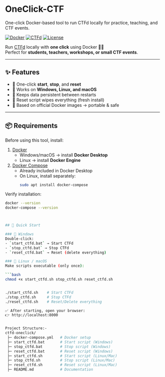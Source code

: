# OneClick-CTF                                                                                                                                                                                                                                                                                                                                                              
One-click Docker-based tool to run CTFd locally for practice, teaching, and CTF events.

[![Docker](https://img.shields.io/badge/Docker-✔-blue?logo=docker)](https://www.docker.com/)
[![CTFd](https://img.shields.io/badge/Powered%20by-CTFd-orange)](https://ctfd.io/)
[![License](https://img.shields.io/badge/license-MIT-green.svg)](LICENSE)

Run [CTFd](https://ctfd.io/) locally with **one click** using Docker 🏴‍☠️  
Perfect for **students, teachers, workshops, or small CTF events**.

---

## ✨ Features
- 🔹 One-click **start**, **stop**, and **reset**
- 🔹 Works on **Windows, Linux, and macOS**
- 🔹 Keeps data persistent between restarts
- 🔹 Reset script wipes everything (fresh install)
- 🔹 Based on official Docker images → portable & safe

---

## 📦 Requirements
Before using this tool, install:

1. [Docker](https://www.docker.com/get-started)  
   - Windows/macOS → install **Docker Desktop**
   - Linux → install **Docker Engine**
2. [Docker Compose](https://docs.docker.com/compose/)  
   - Already included in Docker Desktop
   - On Linux, install separately:
     ```bash
     sudo apt install docker-compose
     ```

Verify installation:
```bash
docker --version
docker-compose --version



## 🚀 Quick Start

### 🔹 Windows
Double-click:
- `start_ctfd.bat` → Start CTFd
- `stop_ctfd.bat` → Stop CTFd
- `reset_ctfd.bat` → Reset (delete everything)

### 🔹 Linux / macOS
Make scripts executable (only once):

```bash
chmod +x start_ctfd.sh stop_ctfd.sh reset_ctfd.sh


./start_ctfd.sh    # Start CTFd
./stop_ctfd.sh     # Stop CTFd
./reset_ctfd.sh    # Reset/Delete everything

✅ After starting, open your browser:
👉 http://localhost:8000


Project Structure:-
ctfd-oneclick/
 ├─ docker-compose.yml   # Docker setup
 ├─ start_ctfd.bat       # Start script (Windows)
 ├─ stop_ctfd.bat        # Stop script (Windows)
 ├─ reset_ctfd.bat       # Reset script (Windows)
 ├─ start_ctfd.sh        # Start script (Linux/Mac)
 ├─ stop_ctfd.sh         # Stop script (Linux/Mac)
 ├─ reset_ctfd.sh        # Reset script (Linux/Mac)
 ├─ README.md            # Documentation



